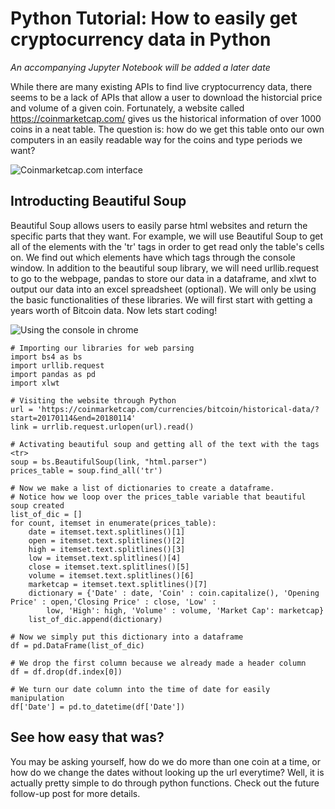 # Python Tutorial: How to easily get cryptocurrency data in Python
*An accompanying Jupyter Notebook will be added a later date*

While there are many existing APIs to find live cryptocurrency data, there seems to be a lack of APIs that allow a user to download the historcial price and volume of a given coin. Fortunately, a website called https://coinmarketcap.com/ gives us the historical information of over 1000 coins in a neat table. The question is: how do we get this table onto our own computers in an easily readable way for the coins and type periods we want?

<img src="https://i.imgur.com/RoIsCvV.png" title="Coinmarketcap.com interface" />








## Introducting Beautiful Soup

Beautiful Soup allows users to easily parse html websites and return the specific parts that they want. For example, we will use Beautiful Soup to get all of the elements with the 'tr' tags in order to get read only the table's cells on. We find out which elements have which tags through the console window. In addition to the beautiful soup library, we will need urllib.request to go to the webpage, pandas to store our data in a dataframe, and xlwt to output our data into an excel spreadsheet (optional). We will only be using the basic functionalities of these libraries. We will first start with getting a years worth of Bitcoin data. Now lets start coding!

<img src="https://i.imgur.com/27Ei4MZ.jpg?1" title="Using the console in chrome" />

```
# Importing our libraries for web parsing
import bs4 as bs
import urllib.request
import pandas as pd
import xlwt

# Visiting the website through Python
url = 'https://coinmarketcap.com/currencies/bitcoin/historical-data/?start=20170114&end=20180114'
link = urrlib.request.urlopen(url).read()

# Activating beautiful soup and getting all of the text with the tags <tr>
soup = bs.BeautifulSoup(link, "html.parser")
prices_table = soup.find_all('tr')

# Now we make a list of dictionaries to create a dataframe.
# Notice how we loop over the prices_table variable that beautiful soup created
list_of_dic = []
for count, itemset in enumerate(prices_table):
    date = itemset.text.splitlines()[1]
    open = itemset.text.splitlines()[2]
    high = itemset.text.splitlines()[3]
    low = itemset.text.splitlines()[4]
    close = itemset.text.splitlines()[5]
    volume = itemset.text.splitlines()[6]
    marketcap = itemset.text.splitlines()[7]
    dictionary = {'Date' : date, 'Coin' : coin.capitalize(), 'Opening Price' : open,'Closing Price' : close, 'Low' :
        low, 'High': high, 'Volume' : volume, 'Market Cap': marketcap}
    list_of_dic.append(dictionary)

# Now we simply put this dictionary into a dataframe
df = pd.DataFrame(list_of_dic)

# We drop the first column because we already made a header column
df = df.drop(df.index[0])

# We turn our date column into the time of date for easily manipulation
df['Date'] = pd.to_datetime(df['Date'])
```
## See how easy that was?

You may be asking yourself, how do we do more than one coin at a time, or how do we change the dates without looking up the url everytime? Well, it is actually pretty simple to do through python functions. Check out the future follow-up post for more details.

